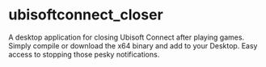 # ubisoftconnect_closer
A desktop application for closing Ubisoft Connect after playing games.
Simply compile or download the x64 binary and add to your Desktop.
Easy access to stopping those pesky notifications.
